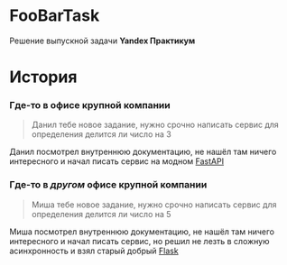 # FooBarTask

Решение выпускной задачи **Yandex Практикум**

# История

### Где-то в офисе крупной компании

> Данил тебе новое задание, нужно срочно написать сервис для определения
> делится ли число на 3

Данил посмотрел внутреннюю документацию, не нашёл там ничего интересного
и начал писать сервис на модном [FastAPI](https://fastapi.tiangolo.com/)

### Где-то в _другом_ офисе крупной компании

> Миша тебе новое задание, нужно срочно написать сервис для определения
> делится ли число на 5

Миша посмотрел внутреннюю документацию, не нашёл там ничего интересного
и начал писать сервис, но решил не лезть в сложную асинхронность и взял
старый добрый [Flask](https://flask.palletsprojects.com/)

